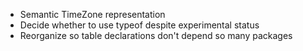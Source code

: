 * Semantic TimeZone representation
* Decide whether to use typeof despite experimental status
* Reorganize so table declarations don't depend so many packages